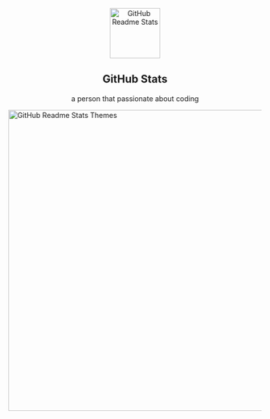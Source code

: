 <p align="center">
 <img width="100px" src="https://res.cloudinary.com/anuraghazra/image/upload/v1594908242/logo_ccswme.svg" align="center" alt="GitHub Readme Stats" />
 <h2 align="center">GitHub Stats</h2>
 <p align="center">a person that passionate about coding</p>
</p>
<img src="https://github-readme-stats.vercel.app/api?username=emretuna01&show_icons=true&theme=dracula&count_private=true" alt="GitHub Readme Stats Themes" width="600px"/>
